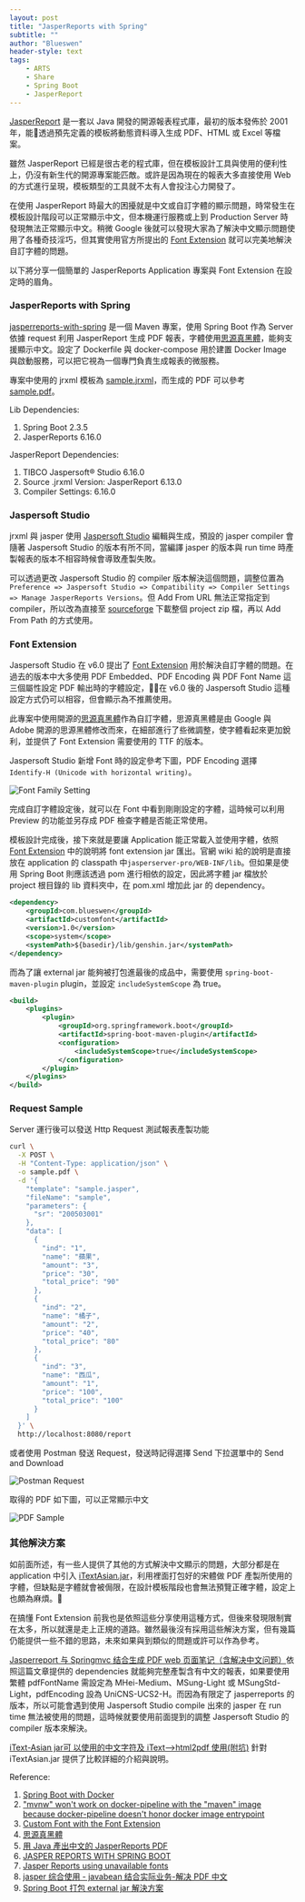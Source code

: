 ```yaml
---
layout: post
title: "JasperReports with Spring"
subtitle: ""
author: "Blueswen"
header-style: text
tags:
    - ARTS
    - Share
    - Spring Boot
    - JasperReport
---
```


[JasperReport](https://community.jaspersoft.com/project/jasperreports-library) 是一套以 Java 開發的開源報表程式庫，最初的版本發佈於 2001 年，能透過預先定義的模板將動態資料導入生成 PDF、HTML 或 Excel 等檔案。

雖然 JasperReport 已經是很古老的程式庫，但在模板設計工具與使用的便利性上，仍沒有新生代的開源專案能匹敵。或許是因為現在的報表大多直接使用 Web 的方式進行呈現，模板類型的工具就不太有人會投注心力開發了。

在使用 JasperReport 時最大的困擾就是中文或自訂字體的顯示問題，時常發生在模板設計階段可以正常顯示中文，但本機運行服務或上到 Production Server 時發現無法正常顯示中文。稍微 Google 後就可以發現大家為了解決中文顯示問題使用了各種奇技淫巧，但其實使用官方所提出的 [Font Extension](https://community.jaspersoft.com/wiki/custom-font-font-extension) 就可以完美地解決自訂字體的問題。

以下將分享一個簡單的 JasperReports Application 專案與 Font Extension 在設定時的眉角。

### JasperReports with Spring

[jasperreports-with-spring](https://github.com/Blueswen/jasperreports-with-spring) 是一個 Maven 專案，使用 Spring Boot 作為 Server 依據 request 利用 JasperReport 生成 PDF 報表，字體使用[思源真黑體](http://jikasei.me/font/genshin/)，能夠支援顯示中文。設定了 Dockerfile 與 docker-compose 用於建置 Docker Image 與啟動服務，可以把它視為一個專門負責生成報表的微服務。

專案中使用的 jrxml 模板為 [sample.jrxml](https://github.com/Blueswen/jasperreports-with-spring/blob/main/reference/sample.jrxml)，而生成的 PDF 可以參考 [sample.pdf](https://github.com/Blueswen/jasperreports-with-spring/blob/main/reference/sample.pdf)。

Lib Dependencies:

1. Spring Boot 2.3.5
2. JasperReports 6.16.0

JasperReport Dependencies:

1. TIBCO Jaspersoft® Studio 6.16.0
2. Source .jrxml Version: JasperReport 6.13.0
3. Compiler Settings: 6.16.0

### Jaspersoft Studio

jrxml 與 jasper 使用 [Jaspersoft Studio](https://community.jaspersoft.com/project/jaspersoft-studio) 編輯與生成，預設的 jasper compiler 會隨著 Jaspersoft Studio 的版本有所不同，當編譯 jasper 的版本與 run time 時產製報表的版本不相容時候會導致產製失敗。

可以透過更改 Jaspersoft Studio 的 compiler 版本解決這個問題，調整位置為 ```Preference => Jaspersoft Studio => Compatibility => Compiler Settings => Manage JasperReports Versions```。但 Add From URL 無法正常指定到 compiler，所以改為直接至 [sourceforge](https://sourceforge.net/projects/jasperreports/files/jasperreports/) 下載整個 project zip 檔，再以 Add From Path 的方式使用。

### Font Extension

Jaspersoft Studio 在 v6.0 提出了 [Font Extension](https://community.jaspersoft.com/wiki/custom-font-font-extension) 用於解決自訂字體的問題。在過去的版本中大多使用 PDF Embedded、PDF Encoding 與 PDF Font Name 這三個屬性設定 PDF 輸出時的字體設定，在 v6.0 後的 Jaspersoft Studio 這種設定方式仍可以相容，但會顯示為不推薦使用。

此專案中使用開源的[思源真黑體](http://jikasei.me/font/genshin/)作為自訂字體，思源真黑體是由 Google 與 Adobe 開源的思源黑體修改而來，在細部進行了些微調整，使字體看起來更加銳利，並提供了 Font Extension 需要使用的 TTF 的版本。

Jaspersoft Studio 新增 Font 時的設定參考下圖，PDF Encoding 選擇 ```Identify-H (Unicode with horizontal writing)```。

![Font Family Setting](/img/in-post/2020-11-29-jasperreports-with-spring/font-family.png)

完成自訂字體設定後，就可以在 Font 中看到剛剛設定的字體，這時候可以利用 Preview 的功能並另存成 PDF 檢查字體是否能正常使用。

模板設計完成後，接下來就是要讓 Application 能正常載入並使用字體，依照 [Font Extension](https://community.jaspersoft.com/wiki/custom-font-font-extension) 中的說明將 font extension jar 匯出。官網 wiki 給的說明是直接放在 application 的 classpath 中```jasperserver-pro/WEB-INF/lib```。但如果是使用 Spring Boot 則應該透過 pom 進行相依的設定，因此將字體 jar 檔放於 project 根目錄的 lib 資料夾中，在 pom.xml 增加此 jar 的 dependency。

```xml
<dependency>
    <groupId>com.blueswen</groupId>
    <artifactId>customfont</artifactId>
    <version>1.0</version>
    <scope>system</scope>
    <systemPath>${basedir}/lib/genshin.jar</systemPath>
</dependency>
```

而為了讓 external jar 能夠被打包進最後的成品中，需要使用 ```spring-boot-maven-plugin``` plugin，並設定 ```includeSystemScope``` 為 true。

```xml
<build>
    <plugins>
        <plugin>
            <groupId>org.springframework.boot</groupId>
            <artifactId>spring-boot-maven-plugin</artifactId>
            <configuration>
                <includeSystemScope>true</includeSystemScope>
            </configuration>
        </plugin>
    </plugins>
</build>
```

### Request Sample

Server 運行後可以發送 Http Request 測試報表產製功能

```bash
curl \
  -X POST \
  -H "Content-Type: application/json" \
  -o sample.pdf \
  -d '{
    "template": "sample.jasper",
    "fileName": "sample",
    "parameters": {
      "sr": "200503001"
    },
    "data": [
      {
        "ind": "1",
        "name": "蘋果",
        "amount": "3",
        "price": "30",
        "total_price": "90"
      },
      {
        "ind": "2",
        "name": "橘子",
        "amount": "2",
        "price": "40",
        "total_price": "80"
      },
      {
        "ind": "3",
        "name": "西瓜",
        "amount": "1",
        "price": "100",
        "total_price": "100"
      }
    ]
  }' \
  http://localhost:8080/report
```

或者使用 Postman 發送 Request，發送時記得選擇 Send 下拉選單中的 Send and Download

![Postman Request](/img/in-post/2020-11-29-jasperreports-with-spring/request.png)

取得的 PDF 如下圖，可以正常顯示中文

![PDF Sample](/img/in-post/2020-11-29-jasperreports-with-spring/sample.png)

### 其他解決方案

如前面所述，有一些人提供了其他的方式解決中文顯示的問題，大部分都是在 application 中引入 [iTextAsian.jar](https://mvnrepository.com/artifact/com.itextpdf/itext-asian)，利用裡面打包好的宋體做 PDF 產製所使用的字體，但缺點是字體就會被侷限，在設計模板階段也會無法預覽正確字體，設定上也頗為麻煩。

在搞懂 Font Extension 前我也是依照這些分享使用這種方式，但後來發現限制實在太多，所以就還是走上正規的道路。雖然最後沒有採用這些解決方案，但有幾篇仍能提供一些不錯的思路，未來如果與到類似的問題或許可以作為參考。

[Jasperreport 与 Springmvc 结合生成 PDF web 页面笔记（含解决中文问题）](https://blog.csdn.net/jiangkai528/article/details/51133347)依照這篇文章提供的 dependencies 就能夠完整產製含有中文的報表，如果要使用繁體 pdfFontName 需設定為 MHei-Medium、MSung-Light 或 MSungStd-Light，pdfEncoding 設為 UniCNS-UCS2-H。而因為有限定了 jasperreports 的版本，所以可能會遇到使用 Jaspersoft Studio compile 出來的 jasper 在 run time 無法被使用的問題，這時候就要使用前面提到的調整 Jaspersoft Studio 的 compiler 版本來解決。

[iText-Asian jar可 以使用的中文字符及 iText——>html2pdf 使用(附坑)](https://blog.csdn.net/weixin_41807385/article/details/98478061) 針對 iTextAsian.jar 提供了比較詳細的介紹與說明。

Reference:

1. [Spring Boot with Docker](https://spring.io/guides/gs/spring-boot-docker/)
2. ["mvnw" won't work on docker-pipeline with the "maven" image because docker-pipeline doesn't honor docker image entrypoint](https://issues.jenkins.io/browse/JENKINS-47890)
3. [Custom Font with the Font Extension](https://community.jaspersoft.com/wiki/custom-font-font-extension)
4. [思源真黑體](http://jikasei.me/font/genshin/)
5. [用 Java 產出中文的 JasperReports PDF](http://cw1057.blogspot.com/2012/10/java-jasperreports-pdf.html)
6. [JASPER REPORTS WITH SPRING BOOT](https://github.com/gauravbrills/jasperreportswithspringboot)
7. [Jasper Reports using unavailable fonts](http://poor-developer.blogspot.com/2017/02/jasper-reports-using-unavailable-fonts.html)
8. [jasper 综合使用 - javabean 结合实际业务-解决 PDF 中文](https://blog.csdn.net/pspr2/article/details/78356835)
9. [Spring Boot 打包 external jar 解決方案](https://medium.com/@webber.cheng/spring-boot-%E6%89%93%E5%8C%85-external-jar-%E8%A7%A3%E6%B1%BA%E6%96%B9%E6%A1%88-292d6e800df5)
